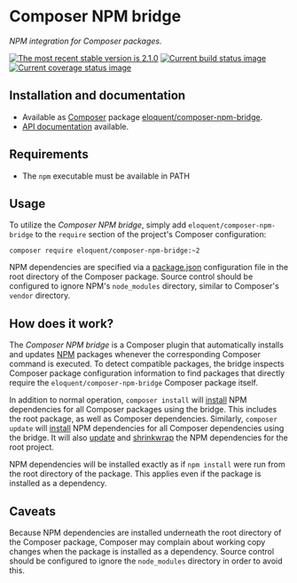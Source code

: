 # Composer NPM bridge

*NPM integration for Composer packages.*

[![The most recent stable version is 2.1.0][version-image]][Semantic versioning]
[![Current build status image][build-image]][Current build status]
[![Current coverage status image][coverage-image]][Current coverage status]

## Installation and documentation

* Available as [Composer] package [eloquent/composer-npm-bridge].
* [API documentation] available.

## Requirements

* The `npm` executable must be available in PATH

## Usage

To utilize the *Composer NPM bridge*, simply add `eloquent/composer-npm-bridge`
to the `require` section of the project's Composer configuration:

    composer require eloquent/composer-npm-bridge:~2

NPM dependencies are specified via a [package.json] configuration file in the
root directory of the Composer package. Source control should be configured to
ignore NPM's `node_modules` directory, similar to Composer's `vendor` directory.

## How does it work?

The *Composer NPM bridge* is a Composer plugin that automatically installs and
updates [NPM] packages whenever the corresponding Composer command is executed.
To detect compatible packages, the bridge inspects Composer package
configuration information to find packages that directly require the
`eloquent/composer-npm-bridge` Composer package itself.

In addition to normal operation, `composer install` will [install] NPM
dependencies for all Composer packages using the bridge. This includes the root
package, as well as Composer dependencies. Similarly, `composer update` will
[install] NPM dependencies for all Composer dependencies using the bridge. It
will also [update] and [shrinkwrap] the NPM dependencies for the root project.

NPM dependencies will be installed exactly as if `npm install` were run from the
root directory of the package. This applies even if the package is installed as
a dependency.

## Caveats

Because NPM dependencies are installed underneath the root directory of the
Composer package, Composer may complain about working copy changes when the
package is installed as a dependency. Source control should be configured to
ignore the `node_modules` directory in order to avoid this.

<!-- References -->

[install]: https://npmjs.org/doc/install.html
[NPM]: https://npmjs.org/
[package.json]: https://npmjs.org/doc/json.html
[shrinkwrap]: https://npmjs.org/doc/shrinkwrap.html
[update]: https://npmjs.org/doc/update.html

[API documentation]: http://lqnt.co/composer-npm-bridge/artifacts/documentation/api/
[Composer]: http://getcomposer.org/
[build-image]: http://img.shields.io/travis/eloquent/composer-npm-bridge/develop.svg "Current build status for the develop branch"
[Current build status]: https://travis-ci.org/eloquent/composer-npm-bridge
[coverage-image]: http://img.shields.io/coveralls/eloquent/composer-npm-bridge/develop.svg "Current test coverage for the develop branch"
[Current coverage status]: https://coveralls.io/r/eloquent/composer-npm-bridge
[eloquent/composer-npm-bridge]: https://packagist.org/packages/eloquent/composer-npm-bridge
[Semantic versioning]: http://semver.org/
[version-image]: http://img.shields.io/:semver-2.1.0-brightgreen.svg "This project uses semantic versioning"
